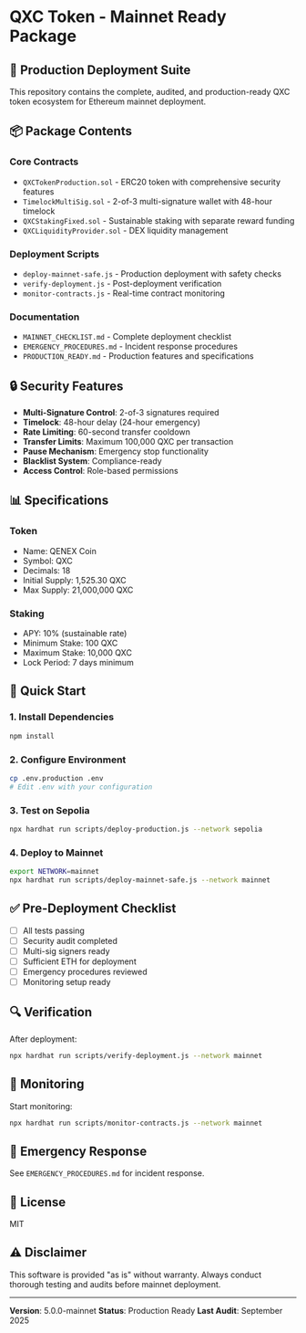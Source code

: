 # QXC Token - Mainnet Ready Package

## 🚀 Production Deployment Suite

This repository contains the complete, audited, and production-ready QXC token ecosystem for Ethereum mainnet deployment.

## 📦 Package Contents

### Core Contracts
- `QXCTokenProduction.sol` - ERC20 token with comprehensive security features
- `TimelockMultiSig.sol` - 2-of-3 multi-signature wallet with 48-hour timelock
- `QXCStakingFixed.sol` - Sustainable staking with separate reward funding
- `QXCLiquidityProvider.sol` - DEX liquidity management

### Deployment Scripts
- `deploy-mainnet-safe.js` - Production deployment with safety checks
- `verify-deployment.js` - Post-deployment verification
- `monitor-contracts.js` - Real-time contract monitoring

### Documentation
- `MAINNET_CHECKLIST.md` - Complete deployment checklist
- `EMERGENCY_PROCEDURES.md` - Incident response procedures
- `PRODUCTION_READY.md` - Production features and specifications

## 🔒 Security Features

- **Multi-Signature Control**: 2-of-3 signatures required
- **Timelock**: 48-hour delay (24-hour emergency)
- **Rate Limiting**: 60-second transfer cooldown
- **Transfer Limits**: Maximum 100,000 QXC per transaction
- **Pause Mechanism**: Emergency stop functionality
- **Blacklist System**: Compliance-ready
- **Access Control**: Role-based permissions

## 📊 Specifications

### Token
- Name: QENEX Coin
- Symbol: QXC
- Decimals: 18
- Initial Supply: 1,525.30 QXC
- Max Supply: 21,000,000 QXC

### Staking
- APY: 10% (sustainable rate)
- Minimum Stake: 100 QXC
- Maximum Stake: 10,000 QXC
- Lock Period: 7 days minimum

## 🚀 Quick Start

### 1. Install Dependencies
```bash
npm install
```

### 2. Configure Environment
```bash
cp .env.production .env
# Edit .env with your configuration
```

### 3. Test on Sepolia
```bash
npx hardhat run scripts/deploy-production.js --network sepolia
```

### 4. Deploy to Mainnet
```bash
export NETWORK=mainnet
npx hardhat run scripts/deploy-mainnet-safe.js --network mainnet
```

## ✅ Pre-Deployment Checklist

- [ ] All tests passing
- [ ] Security audit completed
- [ ] Multi-sig signers ready
- [ ] Sufficient ETH for deployment
- [ ] Emergency procedures reviewed
- [ ] Monitoring setup ready

## 🔍 Verification

After deployment:
```bash
npx hardhat run scripts/verify-deployment.js --network mainnet
```

## 📡 Monitoring

Start monitoring:
```bash
npx hardhat run scripts/monitor-contracts.js --network mainnet
```

## 🚨 Emergency Response

See `EMERGENCY_PROCEDURES.md` for incident response.

## 📝 License

MIT

## ⚠️ Disclaimer

This software is provided "as is" without warranty. Always conduct thorough testing and audits before mainnet deployment.

---

**Version**: 5.0.0-mainnet
**Status**: Production Ready
**Last Audit**: September 2025